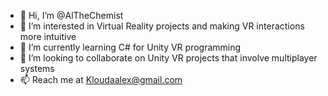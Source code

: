 - 👋 Hi, I’m @AlTheChemist
- 👀 I’m interested in Virtual Reality projects and making VR interactions more intuitive
- 🌱 I’m currently learning C# for Unity VR programming
- 💞️ I’m looking to collaborate on Unity VR projects that involve multiplayer systems
- 📫 Reach me at Kloudaalex@gmail.com

<!---
AlTheChemist/AlTheChemist is a ✨ special ✨ repository because its `README.md` (this file) appears on your GitHub profile.
You can click the Preview link to take a look at your changes.
--->
